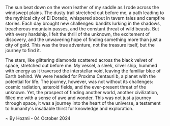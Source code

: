 
The sun beat down on the worn leather of my saddle as I rode across the windswept plains. The dusty trail stretched out before me, a path leading to the mythical city of El Dorado, whispered about in tavern tales and campfire stories. Each day brought new challenges: bandits lurking in the shadows, treacherous mountain passes, and the constant threat of wild beasts. But with every hardship, I felt the thrill of the unknown, the excitement of discovery, and the unwavering hope of finding something more than just a city of gold. This was the true adventure, not the treasure itself, but the journey to find it.

The stars, like glittering diamonds scattered across the black velvet of space, stretched out before me. My vessel, a sleek, silver ship, hummed with energy as it traversed the interstellar void, leaving the familiar blue of Earth behind. We were headed for Proxima Centauri b, a planet with the potential for life. The journey, however, was not without its challenges: cosmic radiation, asteroid fields, and the ever-present threat of the unknown. Yet, the prospect of finding another world, another civilization, filled me with a sense of awe and wonder. This was not just a journey through space, it was a journey into the heart of the universe, a testament to humanity's insatiable thirst for knowledge and exploration. 

~ By Hozmi - 04 October 2024
